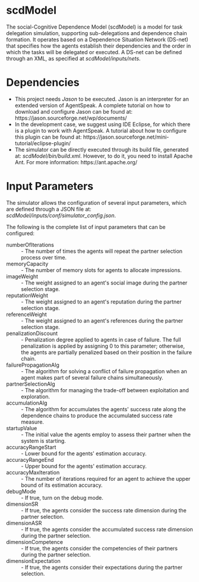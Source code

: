 # scdModel
The social-Cognitive Dependence Model (scdModel) is a model for task delegation simulation, supporting sub-delegations and dependence chain formation. It operates based on a Dependence Situation Network (DS-net) that specifies how the agents establish their dependencies and the order in which the tasks will be delegated or executed. A DS-net can be defined through an XML, as specified at <em>scdModel/inputs/nets</em>.

# Dependencies
<ul>
  <li>This project needs <em>Jason</em> to be executed. Jason is an interpreter for an extended version of AgentSpeak. A complete tutorial on how to download and configure Jason can be found at: https://jason.sourceforge.net/wp/documents/</li>
  
  <li>In the development case, we suggest using IDE Eclipse, for which there is a plugin to work with AgentSpeak. A tutorial about how to configure this plugin can be found at: https://jason.sourceforge.net/mini-tutorial/eclipse-plugin/</li>
  
  <li>The simulator can be directly executed through its build file, generated at: <em>scdModel/bin/build.xml</em>. However, to do it, you need to install Apache Ant. For more information: https://ant.apache.org/ </li>
</ul>

# Input Parameters
The simulator allows the configuration of several input parameters, which are defined through a JSON file at: <em>scdModel/inputs/conf/simulator_config.json</em>. 

The following is the complete list of input parameters that can be configured:

<dl>
  <dt>numberOfIterations</dt>
  <dd> - The number of times the agents will repeat the partner selection process over time.</dd>
  
  <dt>memoryCapacity</dt>
  <dd> - The number of memory slots for agents to allocate impressions.</dd>

  <dt>imageWeight</dt>
  <dd> - The weight assigned to an agent's social image during the partner selection stage.</dd>

  <dt>reputationWeight</dt>
  <dd> - The weight assigned to an agent's reputation during the partner selection stage.</dd>

  <dt>referenceWeight</dt>
  <dd> - The weight assigned to an agent's references during the partner selection stage.</dd>

  <dt>penalizationDiscount</dt>
  <dd> - Penalization degree applied to agents in case of failure. The full penalization is applied by assigning 0 to this parameter; otherwise, the agents are partially penalized based on their position in the failure chain.
  </dd>

  <dt>failurePropagationAlg</dt>
  <dd> - The algorithm for solving a conflict of failure propagation when an agent makes part of several failure chains simultaneously.</dd>

  <dt>partnerSelectionAlg</dt>
  <dd> - The algorithm for managing the trade-off between exploitation and exploration.</dd>

  <dt>accumulationAlg</dt>
  <dd> - The algorithm for accumulates the agents' success rate along the dependence chains to produce the accumulated success rate measure.</dd>

  <dt>startupValue</dt>
  <dd> - The initial value the agents employ to assess their partner when the system is starting.</dd>

  <dt>accuracyRangeStart</dt>
  <dd> - Lower bound for the agents' estimation accuracy.</dd>

  <dt>accuracyRangeEnd</dt>
  <dd> - Upper bound for the agents' estimation accuracy.</dd>

  <dt>accuracyMaxIteration</dt>
  <dd> - The number of iterations required for an agent to achieve the upper bound of its estimation accuracy.</dd>

  <dt>debugMode</dt>
  <dd> - If true, turn on the debug mode.</dd>

  <dt>dimensionSR</dt>
  <dd> - If true, the agents consider the success rate dimension during the partner selection.</dd>

  <dt>dimensionASR</dt>
  <dd> - If true, the agents consider the accumulated success rate dimension during the partner selection.</dd>

  <dt>dimensionCompetence</dt>
  <dd> - If true, the agents consider the competencies of their partners during the partner selection.</dd>
  
  <dt>dimensionExpectation</dt>
  <dd> - If true, the agents consider their expectations during the partner selection.</dd>
</dl>

